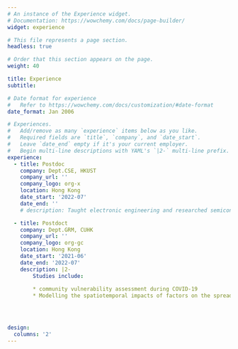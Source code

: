```yaml
---
# An instance of the Experience widget.
# Documentation: https://wowchemy.com/docs/page-builder/
widget: experience

# This file represents a page section.
headless: true

# Order that this section appears on the page.
weight: 40

title: Experience
subtitle:

# Date format for experience
#   Refer to https://wowchemy.com/docs/customization/#date-format
date_format: Jan 2006

# Experiences.
#   Add/remove as many `experience` items below as you like.
#   Required fields are `title`, `company`, and `date_start`.
#   Leave `date_end` empty if it's your current employer.
#   Begin multi-line descriptions with YAML's `|2-` multi-line prefix.
experience:
  - title: Postdoc
    company: Dept.CSE, HKUST
    company_url: ''
    company_logo: org-x
    location: Hong Kong
    date_start: '2022-07'
    date_end: ''
    # description: Taught electronic engineering and researched semiconductor physics.

  - title: Postdoct
    company: Dept.GRM, CUHK
    company_url: ''
    company_logo: org-gc
    location: Hong Kong
    date_start: '2021-06'
    date_end: '2022-07'
    description: |2-
        Studies include:
        
        * community vulnerability assessment during COVID-19
        * Modelling the spatiotemporal impacts of factors on the spread of COVID-19
        



design:
  columns: '2'
---
```

